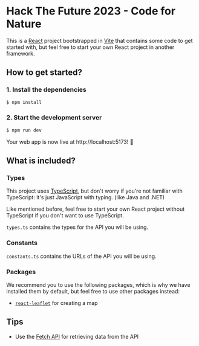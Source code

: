 # Hack The Future 2023 - Code for Nature

This is a [React](https://react.dev) project bootstrapped in [Vite](https://vitejs.dev) that contains some code to get started with, but feel free to start your own React project in another framework.

## How to get started?

### 1. Install the dependencies
```bash
$ npm install
```

### 2. Start the development server

```bash
$ npm run dev
```

Your web app is now live at http://localhost:5173! 🎉

## What is included?

### Types

This project uses [TypeScript](https://www.typescriptlang.org), but don't worry if you're not familiar with TypeScript: it's just JavaScript with typing. (like Java and .NET)

Like mentioned before, feel free to start your own React project without TypeScript if you don't want to use TypeScript.

`types.ts` contains the types for the API you will be using.

### Constants

`constants.ts` contains the URLs of the API you will be using.

### Packages

We recommend you to use the following packages, which is why we have installed them by default, but feel free to use other packages instead:

- [`react-leaflet`](https://react-leaflet.js.org) for creating a map

## Tips

- Use the [Fetch API](https://developer.mozilla.org/en-US/docs/Web/API/Fetch_API/Using_Fetch) for retrieving data from the API